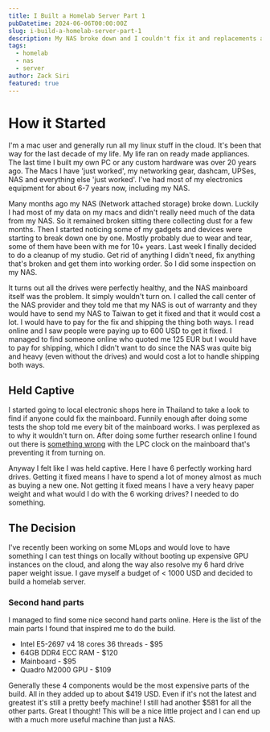 ```yaml
---
title: I Built a Homelab Server Part 1
pubDatetime: 2024-06-06T00:00:00Z
slug: i-build-a-homelab-server-part-1
description: My NAS broke down and I couldn't fix it and replacements are expensive, so I decided to build one.
tags: 
  - homelab
  - nas
  - server
author: Zack Siri
featured: true
---
```


# How it Started

I'm a mac user and generally run all my linux stuff in the cloud. It's been that way for the last decade of my life. My life ran on ready made appliances. The last time I built my own PC or any custom hardware was over 20 years ago. The Macs I have 'just worked', my networking gear, dashcam, UPSes, NAS and everything else 'just worked'. I've had most of my electronics equipment for about 6-7 years now, including my NAS.

Many months ago my NAS (Network attached storage) broke down. Luckily I had most of my data on my macs and didn't really need much of the data from my NAS. So it remained broken sitting there collecting dust for a few months. Then I started noticing some of my gadgets and devices were starting to break down one by one. Mostly probably due to wear and tear, some of them have been with me for 10+ years. Last week I finally decided to do a cleanup of my studio. Get rid of anything I didn't need, fix anything that's broken and get them into working order. So I did some inspection on my NAS.

It turns out all the drives were perfectly healthy, and the NAS mainboard itself was the problem. It simply wouldn't turn on. I called the call center of the NAS provider and they told me that my NAS is out of warranty and they would have to send my NAS to Taiwan to get it fixed and that it would cost a lot. I would have to pay for the fix and shipping the thing both ways. I read online and I saw people were paying up to 600 USD to get it fixed. I managed to find someone online who quoted me 125 EUR but I would have to pay for shipping, which I didn't want to do since the NAS was quite big and heavy (even without the drives) and would cost a lot to handle shipping both ways.

## Held Captive

I started going to local electronic shops here in Thailand to take a look to find if anyone could fix the mainboard. Funnily enough after doing some tests the shop told me every bit of the mainboard works. I was perplexed as to why it wouldn't turn on. After doing some further research online I found out there is [something wrong](https://forum.qnap.com/viewtopic.php?f=45&t=135089&start=150#p767546) with the LPC clock on the mainboard that's preventing it from turning on.

Anyway I felt like I was held captive. Here I have 6 perfectly working hard drives. Getting it fixed means I have to spend a lot of money almost as much as buying a new one. Not getting it fixed means I have a very heavy paper weight and what would I do with the 6 working drives? I needed to do something.

## The Decision

I've recently been working on some MLops and would love to have something I can test things on locally without booting up expensive GPU instances on the cloud, and along the way also resolve my 6 hard drive paper weight issue. I gave myself a budget of < 1000 USD and decided to build a homelab server.

### Second hand parts

I managed to find some nice second hand parts online. Here is the list of the main parts I found that inspired me to do the build.

+ Intel E5-2697 v4 18 cores 36 threads - $95
+ 64GB DDR4 ECC RAM - $120
+ Mainboard - $95
+ Quadro M2000 GPU - $109

Generally these 4 components would be the most expensive parts of the build. All in they added up to about $419 USD. Even if it's not the latest and greatest it's still a pretty beefy machine! I still had another $581 for all the other parts. Great I thought! This will be a nice little project and I can end up with a much more useful machine than just a NAS.

